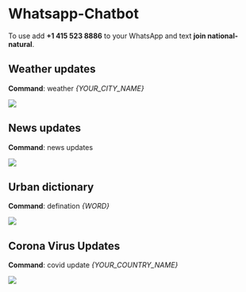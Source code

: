 # Whatsapp-Chatbot

To use add __+1 415 523 8886__ to your WhatsApp and text __join national-natural__.

## Weather updates
__Command__: weather _{YOUR_CITY_NAME}_

![](https://github.com/gaurang98671/Whatsapp-Chatbot/blob/master/screen_shots/weather.jpeg)

## News updates
__Command__: news updates

![](https://github.com/gaurang98671/Whatsapp-Chatbot/blob/master/screen_shots/news_updates.jpeg)

## Urban dictionary
__Command__: defination _{WORD}_

![](https://github.com/gaurang98671/Whatsapp-Chatbot/blob/master/screen_shots/defination.jpeg)
 
## Corona Virus Updates
__Command__: covid update _{YOUR_COUNTRY_NAME}_

![](https://github.com/gaurang98671/Whatsapp-Chatbot/blob/master/screen_shots/covid_updates.jpeg)
